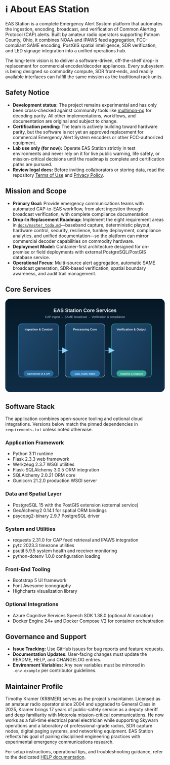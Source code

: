 # ℹ️ About EAS Station

EAS Station is a complete Emergency Alert System platform that automates the ingestion, encoding, broadcast, and verification of Common Alerting Protocol (CAP) alerts. Built by amateur radio operators supporting Putnam County, Ohio, it combines NOAA and IPAWS feed aggregation, FCC-compliant SAME encoding, PostGIS spatial intelligence, SDR verification, and LED signage integration into a unified operations hub.

The long-term vision is to deliver a software-driven, off-the-shelf drop-in replacement for commercial encoder/decoder appliances. Every subsystem is being designed so commodity compute, SDR front-ends, and readily available interfaces can fulfill the same mission as the traditional rack units.

## Safety Notice
- **Development status:** The project remains experimental and has only been cross-checked against community tools like [multimon-ng](https://github.com/EliasOenal/multimon-ng) for decoding parity. All other implementations, workflows, and documentation are original and subject to change.
- **Certification pending:** The team is actively building toward hardware parity, but the software is not yet an approved replacement for commercial Emergency Alert System encoders or other FCC-authorized equipment.
- **Lab use only (for now):** Operate EAS Station strictly in test environments and never rely on it for live public warning, life safety, or mission-critical decisions until the roadmap is complete and certification paths are pursued.
- **Review legal docs:** Before inviting collaborators or storing data, read the repository [Terms of Use](TERMS_OF_USE.md) and [Privacy Policy](PRIVACY_POLICY.md).

## Mission and Scope
- **Primary Goal:** Provide emergency communications teams with automated CAP-to-EAS workflow, from alert ingestion through broadcast verification, with complete compliance documentation.
- **Drop-In Replacement Roadmap:** Implement the eight requirement areas in [`docs/master_todo.md`](docs/master_todo.md)—baseband capture, deterministic playout, hardware control, security, resilience, turnkey deployment, compliance analytics, and unified documentation—so the platform can mirror commercial decoder capabilities on commodity hardware.
- **Deployment Model:** Container-first architecture designed for on-premise or field deployments with external PostgreSQL/PostGIS database service.
- **Operational Focus:** Multi-source alert aggregation, automatic SAME broadcast generation, SDR-based verification, spatial boundary awareness, and audit trail management.

## Core Services

![Diagram showing the ingestion and control services flowing into the processing core, which then feeds verification and output capabilities.](static/docs/core-services-overview.svg)

## Software Stack
The application combines open-source tooling and optional cloud integrations. Versions below match the pinned dependencies in `requirements.txt` unless noted otherwise.

### Application Framework
- Python 3.11 runtime
- Flask 2.3.3 web framework
- Werkzeug 2.3.7 WSGI utilities
- Flask-SQLAlchemy 3.0.5 ORM integration
- SQLAlchemy 2.0.21 ORM core
- Gunicorn 21.2.0 production WSGI server

### Data and Spatial Layer
- PostgreSQL 15 with the PostGIS extension (external service)
- GeoAlchemy2 0.14.1 for spatial ORM bindings
- psycopg2-binary 2.9.7 PostgreSQL driver

### System and Utilities
- requests 2.31.0 for CAP feed retrieval and IPAWS integration
- pytz 2023.3 timezone utilities
- psutil 5.9.5 system health and receiver monitoring
- python-dotenv 1.0.0 configuration loading

### Front-End Tooling
- Bootstrap 5 UI framework
- Font Awesome iconography
- Highcharts visualization library

### Optional Integrations
- Azure Cognitive Services Speech SDK 1.38.0 (optional AI narration)
- Docker Engine 24+ and Docker Compose V2 for container orchestration

## Governance and Support
- **Issue Tracking:** Use GitHub issues for bug reports and feature requests.
- **Documentation Updates:** User-facing changes must update the README, HELP, and CHANGELOG entries.
- **Environment Variables:** Any new variables must be mirrored in `.env.example` per contributor guidelines.

## Maintainer Profile
Timothy Kramer (KR8MER) serves as the project's maintainer. Licensed as an amateur radio operator since 2004 and upgraded to General Class in 2025, Kramer brings 17 years of public-safety service as a deputy sheriff and deep familiarity with Motorola mission-critical communications. He now works as a full-time electrical panel electrician while supporting Skywarn operations and a laboratory of professional-grade radios, SDR capture nodes, digital paging systems, and networking equipment. EAS Station reflects his goal of pairing disciplined engineering practices with experimental emergency communications research.

For setup instructions, operational tips, and troubleshooting guidance, refer to the dedicated [HELP documentation](HELP.md).
